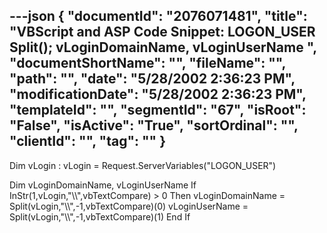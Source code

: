 ---json
{
  "documentId": "2076071481",
  "title": "VBScript and ASP Code Snippet: LOGON_USER Split(); vLoginDomainName, vLoginUserName ",
  "documentShortName": "",
  "fileName": "",
  "path": "",
  "date": "5/28/2002 2:36:23 PM",
  "modificationDate": "5/28/2002 2:36:23 PM",
  "templateId": "",
  "segmentId": "67",
  "isRoot": "False",
  "isActive": "True",
  "sortOrdinal": "",
  "clientId": "",
  "tag": ""
}
---

Dim vLogin : vLogin = Request.ServerVariables(&quot;LOGON_USER&quot;)

Dim vLoginDomainName, vLoginUserName
If InStr(1,vLogin,&quot;&bsol;&bsol;&quot;,vbTextCompare) &gt; 0 Then
    vLoginDomainName = Split(vLogin,&quot;&bsol;&bsol;&quot;,-1,vbTextCompare)(0)
    vLoginUserName = Split(vLogin,&quot;&bsol;&bsol;&quot;,-1,vbTextCompare)(1)
End If
